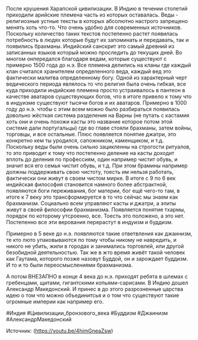 После крушения Харапской цивилизации. В Индию в течении столетий приходили арийские племена часть из которых оставалась. 
Веды - религиозные устные тексты в которых абсолютно настрого запрещено менять хоть что-то. Что очень удобно для современных источников. 
Поскольку количество таких текстов постепенно растет появилась потребность в людях которые будут их запоминать и передавать, так и появились брахманы. 
Индийский санскрит это самый древний из записанных языков который можно проследить до текущих дней. Во многом онпередался благодаря ведам, которые существуют с примерно 1500 года до н.э.
Все племена делились на кланы где каждый клан считался хранителем определенного веда, каждый вед это фактически малитва определенному богу.
Одной из характерный черт ведического периода являлось то что религия была очень гибкая, все куда приходили индийские племена просто устраивалось в пантеон в качестве аватаров существующих богов, что в итоге привело к тому что в индуизме существуют тысячи богов и их аватаров. Примерно в 1000 году до н.э. чтобы с этим всем можно было разбираться появилась довольно жёсткая система разделения на Варны (не путать с кастамия хоть они и очень похожи касты это название которое потом этой системе дали португальцы) где во главе стояли брахманы, затем войны, торговцы, и все остальные. Плюс появляется понятие джатри, это конкретно кем ты уродился, сапожником, каменщиком, и т.д.
Поскольку веды были очень сильно зацикленны на строгости ритуалов, то это приводит к тому что постепенно деление на касты доходит вплоть до деления по профессиям, один например чистит обувь, и значит вся его семья чистит обувь, и т.д. 
При этом брамины например должны поддерживать свою чистоту, тоесть им нельзя работать, фактически они живут в своем чистом мирке. В итоге с 9 по 6 век индийская философия становится намного более абстрактной, появляются боги переживания, бог материи, бог ещё чего-то там, в итоге к 7 веку это трансформируется в то что сейчас мы знаем как брахманизм. Социально всем управляют касты и джатри, а элиты живут в своей философии брахманизма. Появляется понятие тхармы, порядок по которому утсроенно, все. Тоесть это положено, а это нет.
Постепенно все эти верования перерастут в индуизм и буддизм. 

Примерно в 5 веке до н.э. появляются такие ответвления как джаинизм, те кто люто упаковываются по тому чтобы никому не навредить, и никого не убить, жили в городах и занимались торговлей, или другой безобидной деятельностью. Так же в жто время живёт такой человек как Гаутама, которого позже назовут Буддой, он и зарождает буддизм. И то и то  были переосмыслениями брахманизма. 

А потом ВНЕЗАПНО в конце 4 века до н.э. приходят ребята в шлемах с гребенцами, щитами, гигантскими копьями-сарисами. В Индию дошел Александр Македонский.
И принес в до этого разрозненные царства идею о том что можно объединитсья и о том что существуют такие огромные империи как например его.

#Индия #Цивилизации_бронзового_века #Буддизм #Джаинизм #АлександрМакедонский


Источник: (https://youtu.be/4himGneaZsw)